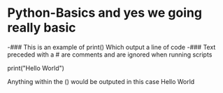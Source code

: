 # Python-Basics and yes we going really basic

-### This is an example of print() Which output a line of code
-### Text preceded with a # are comments and are ignored when running scripts

print("Hello World")

Anything within the () would be outputed in this case Hello World
